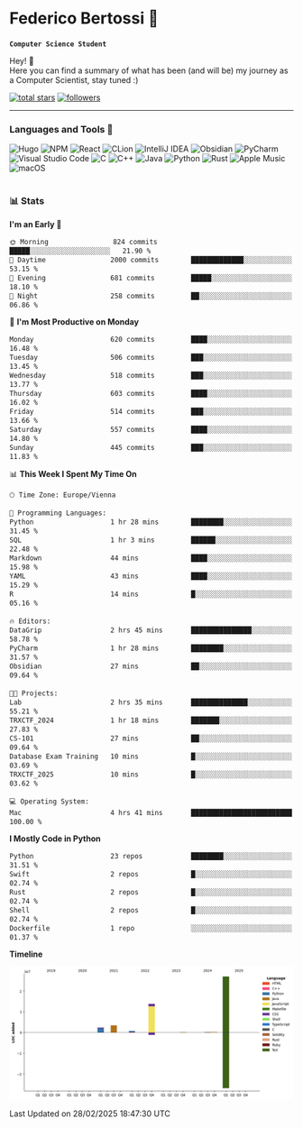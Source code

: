 # Federico Bertossi 🚀

**`Computer Science Student`**

[//]: # (Thanks to @ForrestKnight for the inspiration.)

<!-- TODO: Insert a banner image -->

Hey! 👋</br>
Here you can find a summary of what has been (and will be) my journey as a Computer Scientist, stay tuned :)

   <p>
      <a href="https://github.com/mrBymax?tab=repositories&sort=stargazers">
         <img alt="total stars" title="Total stars on GitHub" src="https://custom-icon-badges.demolab.com/github/stars/mrBymax?color=55960c&style=for-the-badge&labelColor=488207&logo=star"/></a>
<a href="https://github.com/mrBymax?tab=followers">
         <img alt="followers" title="Follow me on Github" src="https://custom-icon-badges.demolab.com/github/followers/mrBymax?color=236ad3&labelColor=1155ba&style=for-the-badge&logo=person-add&label=Follow&logoColor=white"/></a>
   </p>

---

<!-- TODO: Insert a GIF -->
### Languages and Tools 🧰

<!-- TODO: Change it with shields -->
![Hugo](https://img.shields.io/badge/Hugo-black.svg?style=for-the-badge&logo=Hugo)
![NPM](https://img.shields.io/badge/NPM-%23CB3837.svg?style=for-the-badge&logo=npm&logoColor=white)
![React](https://img.shields.io/badge/react-%2320232a.svg?style=for-the-badge&logo=react&logoColor=%2361DAFB)
![CLion](https://img.shields.io/badge/CLion-black?style=for-the-badge&logo=clion&logoColor=white)
![IntelliJ IDEA](https://img.shields.io/badge/IntelliJIDEA-000000.svg?style=for-the-badge&logo=intellij-idea&logoColor=white)
![Obsidian](https://img.shields.io/badge/Obsidian-%23483699.svg?style=for-the-badge&logo=obsidian&logoColor=white)
![PyCharm](https://img.shields.io/badge/pycharm-143?style=for-the-badge&logo=pycharm&logoColor=black&color=black&labelColor=green)
![Visual Studio Code](https://img.shields.io/badge/Visual%20Studio%20Code-0078d7.svg?style=for-the-badge&logo=visual-studio-code&logoColor=white)
![C](https://img.shields.io/badge/c-%2300599C.svg?style=for-the-badge&logo=c&logoColor=white)
![C++](https://img.shields.io/badge/c++-%2300599C.svg?style=for-the-badge&logo=c%2B%2B&logoColor=white)
![Java](https://img.shields.io/badge/java-%23ED8B00.svg?style=for-the-badge&logo=openjdk&logoColor=white)
![Python](https://img.shields.io/badge/python-3670A0?style=for-the-badge&logo=python&logoColor=ffdd54)
![Rust](https://img.shields.io/badge/Rust-000000?logo=Rust&logoColor=white)
![Apple Music](https://img.shields.io/badge/Apple_Music-9933CC?style=for-the-badge&logo=apple-music&logoColor=white)
![macOS](https://img.shields.io/badge/mac%20os-000000?style=for-the-badge&logo=macos&logoColor=F0F0F0)


#

### 📊 Stats

<!-- ![My GitHub stats](https://github-readme-stats.vercel.app/api?username=mrBymax&show_icons=true&theme=dracula) -->


<!--START_SECTION:waka-->
**I'm an Early 🐤** 

```text
🌞 Morning                824 commits         █████░░░░░░░░░░░░░░░░░░░░   21.90 % 
🌆 Daytime                2000 commits        █████████████░░░░░░░░░░░░   53.15 % 
🌃 Evening                681 commits         █████░░░░░░░░░░░░░░░░░░░░   18.10 % 
🌙 Night                  258 commits         ██░░░░░░░░░░░░░░░░░░░░░░░   06.86 % 
```
📅 **I'm Most Productive on Monday** 

```text
Monday                   620 commits         ████░░░░░░░░░░░░░░░░░░░░░   16.48 % 
Tuesday                  506 commits         ███░░░░░░░░░░░░░░░░░░░░░░   13.45 % 
Wednesday                518 commits         ███░░░░░░░░░░░░░░░░░░░░░░   13.77 % 
Thursday                 603 commits         ████░░░░░░░░░░░░░░░░░░░░░   16.02 % 
Friday                   514 commits         ███░░░░░░░░░░░░░░░░░░░░░░   13.66 % 
Saturday                 557 commits         ████░░░░░░░░░░░░░░░░░░░░░   14.80 % 
Sunday                   445 commits         ███░░░░░░░░░░░░░░░░░░░░░░   11.83 % 
```


📊 **This Week I Spent My Time On** 

```text
🕑︎ Time Zone: Europe/Vienna

💬 Programming Languages: 
Python                   1 hr 28 mins        ████████░░░░░░░░░░░░░░░░░   31.45 % 
SQL                      1 hr 3 mins         ██████░░░░░░░░░░░░░░░░░░░   22.48 % 
Markdown                 44 mins             ████░░░░░░░░░░░░░░░░░░░░░   15.98 % 
YAML                     43 mins             ████░░░░░░░░░░░░░░░░░░░░░   15.29 % 
R                        14 mins             █░░░░░░░░░░░░░░░░░░░░░░░░   05.16 % 

🔥 Editors: 
DataGrip                 2 hrs 45 mins       ███████████████░░░░░░░░░░   58.78 % 
PyCharm                  1 hr 28 mins        ████████░░░░░░░░░░░░░░░░░   31.57 % 
Obsidian                 27 mins             ██░░░░░░░░░░░░░░░░░░░░░░░   09.64 % 

🐱‍💻 Projects: 
Lab                      2 hrs 35 mins       ██████████████░░░░░░░░░░░   55.21 % 
TRXCTF_2024              1 hr 18 mins        ███████░░░░░░░░░░░░░░░░░░   27.83 % 
CS-101                   27 mins             ██░░░░░░░░░░░░░░░░░░░░░░░   09.64 % 
Database Exam Training   10 mins             █░░░░░░░░░░░░░░░░░░░░░░░░   03.69 % 
TRXCTF_2025              10 mins             █░░░░░░░░░░░░░░░░░░░░░░░░   03.62 % 

💻 Operating System: 
Mac                      4 hrs 41 mins       █████████████████████████   100.00 % 
```

**I Mostly Code in Python** 

```text
Python                   23 repos            ████████░░░░░░░░░░░░░░░░░   31.51 % 
Swift                    2 repos             █░░░░░░░░░░░░░░░░░░░░░░░░   02.74 % 
Rust                     2 repos             █░░░░░░░░░░░░░░░░░░░░░░░░   02.74 % 
Shell                    2 repos             █░░░░░░░░░░░░░░░░░░░░░░░░   02.74 % 
Dockerfile               1 repo              ░░░░░░░░░░░░░░░░░░░░░░░░░   01.37 % 
```



**Timeline**

![Lines of Code chart](https://raw.githubusercontent.com/mrBymax/mrBymax/main/assets/bar_graph.png)


 Last Updated on 28/02/2025 18:47:30 UTC
<!--END_SECTION:waka-->


[linkedin]: https://linkedin.com/federico-bertossi
[website]:  https://www.federicobertossi.com

</details>

